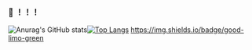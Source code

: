 ### 🐒 ！！！

![Anurag's GitHub stats](https://github-readme-stats.vercel.app/api?username=limoest&show_icons=true&theme=cobalt2)[![Top Langs](https://github-readme-stats.vercel.app/api/top-langs/?username=limoest&layout=compact&theme=cobalt)](https://github.com/anuraghazra/github-readme-stats)
https://img.shields.io/badge/good-limo-green
